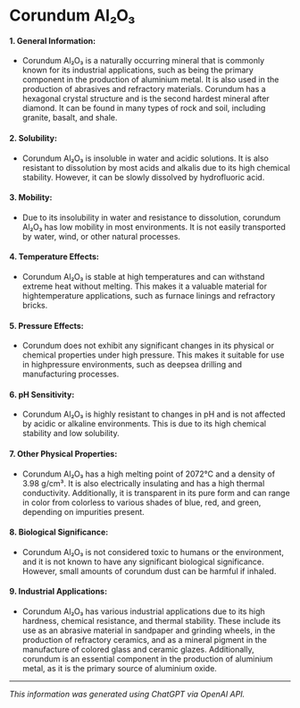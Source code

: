 # Corundum Al₂O₃
#### 1. General Information:
* Corundum Al₂O₃ is a naturally occurring mineral that is commonly known for its industrial applications, such as being the primary component in the production of aluminium metal. It is also used in the production of abrasives and refractory materials. Corundum has a hexagonal crystal structure and is the second hardest mineral after diamond. It can be found in many types of rock and soil, including granite, basalt, and shale.
#### 2. Solubility:
* Corundum Al₂O₃ is insoluble in water and acidic solutions. It is also resistant to dissolution by most acids and alkalis due to its high chemical stability. However, it can be slowly dissolved by hydrofluoric acid.
#### 3. Mobility:
* Due to its insolubility in water and resistance to dissolution, corundum Al₂O₃ has low mobility in most environments. It is not easily transported by water, wind, or other natural processes.
#### 4. Temperature Effects:
* Corundum Al₂O₃ is stable at high temperatures and can withstand extreme heat without melting. This makes it a valuable material for hightemperature applications, such as furnace linings and refractory bricks.
#### 5. Pressure Effects:
* Corundum does not exhibit any significant changes in its physical or chemical properties under high pressure. This makes it suitable for use in highpressure environments, such as deepsea drilling and manufacturing processes.
#### 6. pH Sensitivity:
* Corundum Al₂O₃ is highly resistant to changes in pH and is not affected by acidic or alkaline environments. This is due to its high chemical stability and low solubility.
#### 7. Other Physical Properties:
* Corundum Al₂O₃ has a high melting point of 2072°C and a density of 3.98 g/cm³. It is also electrically insulating and has a high thermal conductivity. Additionally, it is transparent in its pure form and can range in color from colorless to various shades of blue, red, and green, depending on impurities present.
#### 8. Biological Significance:
* Corundum Al₂O₃ is not considered toxic to humans or the environment, and it is not known to have any significant biological significance. However, small amounts of corundum dust can be harmful if inhaled.
#### 9. Industrial Applications:
* Corundum Al₂O₃ has various industrial applications due to its high hardness, chemical resistance, and thermal stability. These include its use as an abrasive material in sandpaper and grinding wheels, in the production of refractory ceramics, and as a mineral pigment in the manufacture of colored glass and ceramic glazes. Additionally, corundum is an essential component in the production of aluminium metal, as it is the primary source of aluminium oxide.
______________________________________________________________
*This information was generated using ChatGPT via OpenAI API.*